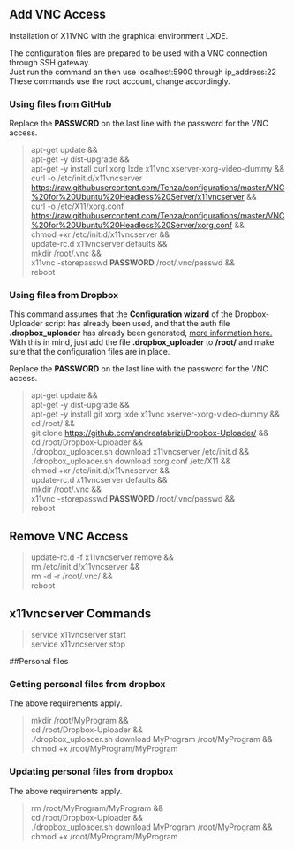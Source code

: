 ## Add VNC Access

Installation of X11VNC with the graphical environment LXDE.

The configuration files are prepared to be used with a VNC connection through SSH gateway.  
Just run the command an then use localhost:5900 through ip_address:22    
These commands use the root account, change accordingly. 

### Using files from GitHub

Replace the **PASSWORD** on the last line with the password for the VNC access. 

> apt-get update &&  
apt-get -y dist-upgrade &&  
apt-get -y install curl xorg lxde x11vnc xserver-xorg-video-dummy &&  
curl -o /etc/init.d/x11vncserver https://raw.githubusercontent.com/Tenza/configurations/master/VNC%20for%20Ubuntu%20Headless%20Server/x11vncserver &&   
curl -o /etc/X11/xorg.conf https://raw.githubusercontent.com/Tenza/configurations/master/VNC%20for%20Ubuntu%20Headless%20Server/xorg.conf &&  
chmod +xr /etc/init.d/x11vncserver &&  
update-rc.d x11vncserver defaults &&  
mkdir /root/.vnc &&  
x11vnc -storepasswd **PASSWORD** /root/.vnc/passwd &&  
reboot

### Using files from Dropbox

This command assumes that the **Configuration wizard** of the Dropbox-Uploader script has already been used, and that the auth file **.dropbox\_uploader** has already been generated, [more information here.](https://github.com/andreafabrizi/Dropbox-Uploader/)     
With this in mind, just add the file **.dropbox\_uploader** to **/root/** and make sure that the configuration files are in place.  

Replace the **PASSWORD** on the last line with the password for the VNC access.   

> apt-get update &&  
apt-get -y dist-upgrade &&  
apt-get -y install git xorg lxde x11vnc xserver-xorg-video-dummy &&  
cd /root/ &&  
git clone https://github.com/andreafabrizi/Dropbox-Uploader/ &&  
cd /root/Dropbox-Uploader &&  
./dropbox\_uploader.sh download x11vncserver /etc/init.d &&  
./dropbox\_uploader.sh download xorg.conf /etc/X11 &&  
chmod +xr /etc/init.d/x11vncserver &&  
update-rc.d x11vncserver defaults &&  
mkdir /root/.vnc &&  
x11vnc -storepasswd **PASSWORD** /root/.vnc/passwd &&  
reboot

## Remove VNC Access
> update-rc.d -f x11vncserver remove &&  
rm /etc/init.d/x11vncserver &&  
rm -d -r /root/.vnc/ &&  
reboot  

## x11vncserver Commands
> service x11vncserver start  
service x11vncserver stop

##Personal files

### Getting personal files from dropbox

The above requirements apply.

> mkdir /root/MyProgram &&  
cd /root/Dropbox-Uploader &&  
./dropbox\_uploader.sh download MyProgram /root/MyProgram &&  
chmod +x /root/MyProgram/MyProgram

### Updating personal files from dropbox

The above requirements apply.

> rm /root/MyProgram/MyProgram &&  
cd /root/Dropbox-Uploader &&  
./dropbox\_uploader.sh download MyProgram /root/MyProgram &&  
chmod +x /root/MyProgram/MyProgram 

